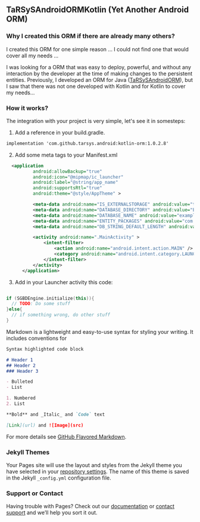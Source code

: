 ## TaRSySAndroidORMKotlin (Yet Another Android ORM)

### Why I created this ORM if there are already many others?

I created this ORM for one simple reason ... I could not find one that would cover all my needs ...

I was looking for a ORM that was easy to deploy, powerful, and without any interaction by the developer at the time of making changes to the persistent entities. Previously, I developed an ORM for Java ([TaRSySAndroidORM](http://tarsys.github.io/TaRSySAndroidORM/)), but I saw that there was not one developed with Kotlin and for Kotlin to cover my needs...

### How it works?

The integration with your project is very simple, let's see it in somesteps:

1. Add a reference in your build.gradle.

  ```markdown
  implementation 'com.github.tarsys.android:kotlin-orm:1.0.2.8'
  ```

2. Add some meta tags to your Manifest.xml
  ```xml
    <application
            android:allowBackup="true"
            android:icon="@mipmap/ic_launcher"
            android:label="@string/app_name"
            android:supportsRtl="true"
            android:theme="@style/AppTheme" >

            <meta-data android:name="IS_EXTERNALSTORAGE" android:value="true" />
            <meta-data android:name="DATABASE_DIRECTORY" android:value="ExampleTaRSySORM" />
            <meta-data android:name="DATABASE_NAME" android:value="exampletarsysorm.db" />
            <meta-data android:name="ENTITY_PACKAGES" android:value="com.tarsys.exampletarsysorm.entities" />
            <meta-data android:name="DB_STRING_DEFAULT_LENGTH" android:value="500" />

            <activity android:name=".MainActivity" >
                <intent-filter>
                    <action android:name="android.intent.action.MAIN" />
                    <category android:name="android.intent.category.LAUNCHER" />
                </intent-filter>
            </activity>
        </application>
  ```
3. Add in your Launcher activity this code:
  ```kotlin
  
  if (SGBDEngine.initialize(this)){
    // TODO: Do some stuff
  }else{
    // if something wrong, do other stuff
  }
  ```

Markdown is a lightweight and easy-to-use syntax for styling your writing. It includes conventions for

```markdown
Syntax highlighted code block

# Header 1
## Header 2
### Header 3

- Bulleted
- List

1. Numbered
2. List

**Bold** and _Italic_ and `Code` text

[Link](url) and ![Image](src)
```

For more details see [GitHub Flavored Markdown](https://guides.github.com/features/mastering-markdown/).

### Jekyll Themes

Your Pages site will use the layout and styles from the Jekyll theme you have selected in your [repository settings](https://github.com/tarsys/TaRSySAndroidORMKotlin/settings). The name of this theme is saved in the Jekyll `_config.yml` configuration file.

### Support or Contact

Having trouble with Pages? Check out our [documentation](https://help.github.com/categories/github-pages-basics/) or [contact support](https://github.com/contact) and we’ll help you sort it out.
